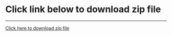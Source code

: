 <h1>Click link below to download zip file</h1>
<hr>
<a href="blob:https://github.com/2dfdbb65-f665-467c-935a-1d2c3dda3fe1">Click here to download zip file</a>

